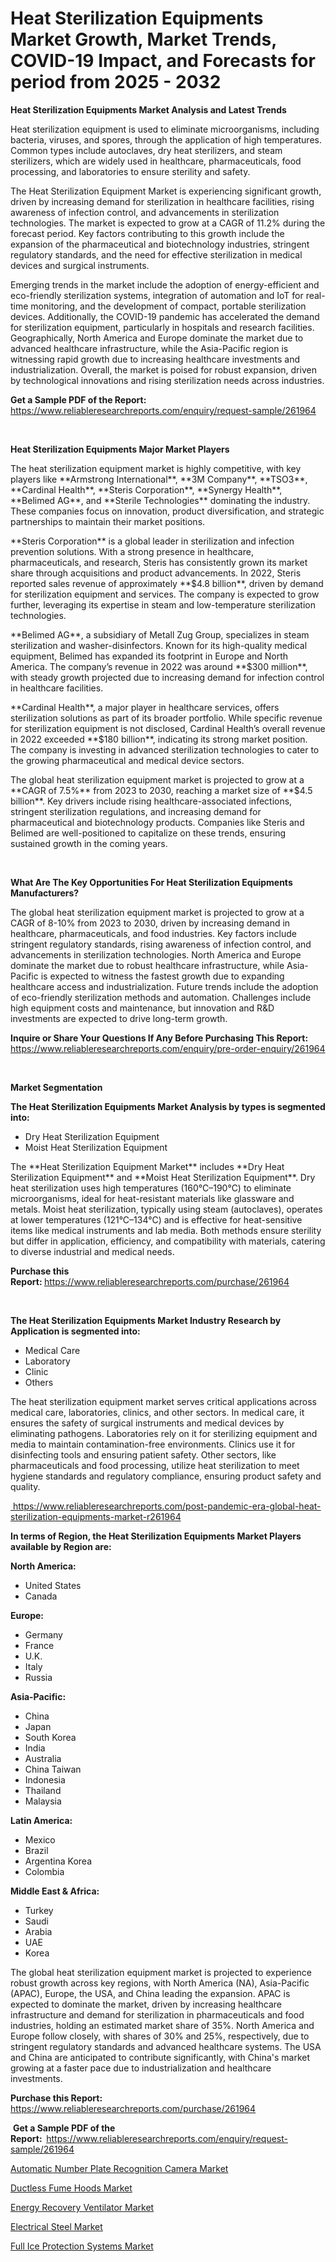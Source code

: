 <p><h1>Heat Sterilization Equipments Market Growth, Market Trends, COVID-19 Impact, and Forecasts for period from 2025 - 2032</h1></p><p><strong>Heat Sterilization Equipments Market Analysis and Latest Trends</strong></p>
<p><p>Heat sterilization equipment is used to eliminate microorganisms, including bacteria, viruses, and spores, through the application of high temperatures. Common types include autoclaves, dry heat sterilizers, and steam sterilizers, which are widely used in healthcare, pharmaceuticals, food processing, and laboratories to ensure sterility and safety.</p><p>The Heat Sterilization Equipment Market is experiencing significant growth, driven by increasing demand for sterilization in healthcare facilities, rising awareness of infection control, and advancements in sterilization technologies. The market is expected to grow at a CAGR of 11.2% during the forecast period. Key factors contributing to this growth include the expansion of the pharmaceutical and biotechnology industries, stringent regulatory standards, and the need for effective sterilization in medical devices and surgical instruments.</p><p>Emerging trends in the market include the adoption of energy-efficient and eco-friendly sterilization systems, integration of automation and IoT for real-time monitoring, and the development of compact, portable sterilization devices. Additionally, the COVID-19 pandemic has accelerated the demand for sterilization equipment, particularly in hospitals and research facilities. Geographically, North America and Europe dominate the market due to advanced healthcare infrastructure, while the Asia-Pacific region is witnessing rapid growth due to increasing healthcare investments and industrialization. Overall, the market is poised for robust expansion, driven by technological innovations and rising sterilization needs across industries.</p></p>
<p><strong>Get a Sample PDF of the Report:&nbsp;</strong> <a href="https://www.reliableresearchreports.com/enquiry/request-sample/261964?utm_campaign=102&utm_medium=2&utm_source=Github&utm_content=ia&utm_term=21012025&utm_id=heat-sterilization-equipments">https://www.reliableresearchreports.com/enquiry/request-sample/261964</a></p>
<p>&nbsp;</p>
<p><strong>Heat Sterilization Equipments Major Market Players</strong></p>
<p><p>The heat sterilization equipment market is highly competitive, with key players like **Armstrong International**, **3M Company**, **TSO3**, **Cardinal Health**, **Steris Corporation**, **Synergy Health**, **Belimed AG**, and **Sterile Technologies** dominating the industry. These companies focus on innovation, product diversification, and strategic partnerships to maintain their market positions.</p><p>**Steris Corporation** is a global leader in sterilization and infection prevention solutions. With a strong presence in healthcare, pharmaceuticals, and research, Steris has consistently grown its market share through acquisitions and product advancements. In 2022, Steris reported sales revenue of approximately **$4.8 billion**, driven by demand for sterilization equipment and services. The company is expected to grow further, leveraging its expertise in steam and low-temperature sterilization technologies.</p><p>**Belimed AG**, a subsidiary of Metall Zug Group, specializes in steam sterilization and washer-disinfectors. Known for its high-quality medical equipment, Belimed has expanded its footprint in Europe and North America. The company’s revenue in 2022 was around **$300 million**, with steady growth projected due to increasing demand for infection control in healthcare facilities.</p><p>**Cardinal Health**, a major player in healthcare services, offers sterilization solutions as part of its broader portfolio. While specific revenue for sterilization equipment is not disclosed, Cardinal Health’s overall revenue in 2022 exceeded **$180 billion**, indicating its strong market position. The company is investing in advanced sterilization technologies to cater to the growing pharmaceutical and medical device sectors.</p><p>The global heat sterilization equipment market is projected to grow at a **CAGR of 7.5%** from 2023 to 2030, reaching a market size of **$4.5 billion**. Key drivers include rising healthcare-associated infections, stringent sterilization regulations, and increasing demand for pharmaceutical and biotechnology products. Companies like Steris and Belimed are well-positioned to capitalize on these trends, ensuring sustained growth in the coming years.</p></p>
<p>&nbsp;</p>
<p><strong>What Are The Key Opportunities For Heat Sterilization Equipments Manufacturers?</strong></p>
<p><p>The global heat sterilization equipment market is projected to grow at a CAGR of 8-10% from 2023 to 2030, driven by increasing demand in healthcare, pharmaceuticals, and food industries. Key factors include stringent regulatory standards, rising awareness of infection control, and advancements in sterilization technologies. North America and Europe dominate the market due to robust healthcare infrastructure, while Asia-Pacific is expected to witness the fastest growth due to expanding healthcare access and industrialization. Future trends include the adoption of eco-friendly sterilization methods and automation. Challenges include high equipment costs and maintenance, but innovation and R&D investments are expected to drive long-term growth.</p></p>
<p><strong>Inquire or Share Your Questions If Any Before Purchasing This Report:</strong> <a href="https://www.reliableresearchreports.com/enquiry/pre-order-enquiry/261964?utm_campaign=102&utm_medium=2&utm_source=Github&utm_content=ia&utm_term=21012025&utm_id=heat-sterilization-equipments">https://www.reliableresearchreports.com/enquiry/pre-order-enquiry/261964</a></p>
<p>&nbsp;</p>
<p><strong>Market Segmentation</strong></p>
<p><strong>The Heat Sterilization Equipments Market Analysis by types is segmented into:</strong></p>
<p><ul><li>Dry Heat Sterilization Equipment</li><li>Moist Heat Sterilization Equipment</li></ul></p>
<p><p>The **Heat Sterilization Equipment Market** includes **Dry Heat Sterilization Equipment** and **Moist Heat Sterilization Equipment**. Dry heat sterilization uses high temperatures (160°C–190°C) to eliminate microorganisms, ideal for heat-resistant materials like glassware and metals. Moist heat sterilization, typically using steam (autoclaves), operates at lower temperatures (121°C–134°C) and is effective for heat-sensitive items like medical instruments and lab media. Both methods ensure sterility but differ in application, efficiency, and compatibility with materials, catering to diverse industrial and medical needs.</p></p>
<p><strong>Purchase this Report:&nbsp;</strong><a href="https://www.reliableresearchreports.com/purchase/261964?utm_campaign=102&utm_medium=2&utm_source=Github&utm_content=ia&utm_term=21012025&utm_id=heat-sterilization-equipments">https://www.reliableresearchreports.com/purchase/261964</a></p>
<p>&nbsp;</p>
<p><strong>The Heat Sterilization Equipments Market Industry Research by Application is segmented into:</strong></p>
<p><ul><li>Medical Care</li><li>Laboratory</li><li>Clinic</li><li>Others</li></ul></p>
<p><p>The heat sterilization equipment market serves critical applications across medical care, laboratories, clinics, and other sectors. In medical care, it ensures the safety of surgical instruments and medical devices by eliminating pathogens. Laboratories rely on it for sterilizing equipment and media to maintain contamination-free environments. Clinics use it for disinfecting tools and ensuring patient safety. Other sectors, like pharmaceuticals and food processing, utilize heat sterilization to meet hygiene standards and regulatory compliance, ensuring product safety and quality.</p></p>
<p><a href="https://www.reliableresearchreports.com/post-pandemic-era-global-heat-sterilization-equipments-market-r261964?utm_campaign=102&utm_medium=2&utm_source=Github&utm_content=ia&utm_term=21012025&utm_id=heat-sterilization-equipments">&nbsp;https://www.reliableresearchreports.com/post-pandemic-era-global-heat-sterilization-equipments-market-r261964</a></p>
<p><strong>In terms of Region, the Heat Sterilization Equipments Market Players available by Region are:</strong></p>
<p>
    <p> <strong> North America: </strong>
        <ul>
            <li>United States</li>
            <li>Canada</li>
        </ul>
        </p> 
    <p> <strong> Europe: </strong>
        <ul>
            <li>Germany</li>
            <li>France</li>
            <li>U.K.</li>
            <li>Italy</li>
            <li>Russia</li>
        </ul>
        </p> 
    <p> <strong> Asia-Pacific: </strong>
        <ul>
            <li>China</li>
            <li>Japan</li>
            <li>South Korea</li>
            <li>India</li>
            <li>Australia</li>
            <li>China Taiwan</li>
            <li>Indonesia</li>
            <li>Thailand</li>
            <li>Malaysia</li>
        </ul>
        </p> 
    <p> <strong> Latin America: </strong>
        <ul>
            <li>Mexico</li>
            <li>Brazil</li>
            <li>Argentina Korea</li>
            <li>Colombia</li>
        </ul>
        </p> 
    <p> <strong> Middle East & Africa: </strong>
        <ul>
            <li>Turkey</li>
            <li>Saudi</li>
            <li>Arabia</li>
            <li>UAE</li>
            <li>Korea</li>
        </ul>
    </p>
    </p>
<p><p>The global heat sterilization equipment market is projected to experience robust growth across key regions, with North America (NA), Asia-Pacific (APAC), Europe, the USA, and China leading the expansion. APAC is expected to dominate the market, driven by increasing healthcare infrastructure and demand for sterilization in pharmaceuticals and food industries, holding an estimated market share of 35%. North America and Europe follow closely, with shares of 30% and 25%, respectively, due to stringent regulatory standards and advanced healthcare systems. The USA and China are anticipated to contribute significantly, with China's market growing at a faster pace due to industrialization and healthcare investments.</p></p>
<p><strong>Purchase this Report: </strong><a href="https://www.reliableresearchreports.com/purchase/261964?utm_campaign=102&utm_medium=2&utm_source=Github&utm_content=ia&utm_term=21012025&utm_id=heat-sterilization-equipments">https://www.reliableresearchreports.com/purchase/261964</a></p>
<p>&nbsp;<strong>Get a Sample PDF of the Report:&nbsp;&nbsp;</strong><a href="https://www.reliableresearchreports.com/enquiry/request-sample/261964?utm_campaign=102&utm_medium=2&utm_source=Github&utm_content=ia&utm_term=21012025&utm_id=heat-sterilization-equipments">https://www.reliableresearchreports.com/enquiry/request-sample/261964</a></p>
<p><strong></strong></p>
<p><p><a href="https://github.com/lylyparadise/Market-Research-Report-List-5/blob/main/automatic-number-plate-recognition-camera-market.md?utm_campaign=102&utm_medium=2&utm_source=Github&utm_content=ia&utm_term=21012025&utm_id=heat-sterilization-equipments">Automatic Number Plate Recognition Camera Market</a></p><p><a href="https://github.com/FlorianWolf90/Market-Research-Report-List-1/blob/main/ductless-fume-hoods-market.md?utm_campaign=102&utm_medium=2&utm_source=Github&utm_content=ia&utm_term=21012025&utm_id=heat-sterilization-equipments">Ductless Fume Hoods Market</a></p><p><a href="https://github.com/hillsmyung726/Market-Research-Report-List-1/blob/main/energy-recovery-ventilator-market.md?utm_campaign=102&utm_medium=2&utm_source=Github&utm_content=ia&utm_term=21012025&utm_id=heat-sterilization-equipments">Energy Recovery Ventilator Market</a></p><p><a href="https://github.com/NargisHussain75/Market-Research-Report-List-1/blob/main/electrical-steel-market.md?utm_campaign=102&utm_medium=2&utm_source=Github&utm_content=ia&utm_term=21012025&utm_id=heat-sterilization-equipments">Electrical Steel Market</a></p><p><a href="https://github.com/pearlinewhite4692/Market-Research-Report-List-1/blob/main/full-ice-protection-systems-market.md?utm_campaign=102&utm_medium=2&utm_source=Github&utm_content=ia&utm_term=21012025&utm_id=heat-sterilization-equipments">Full Ice Protection Systems Market</a></p></p>